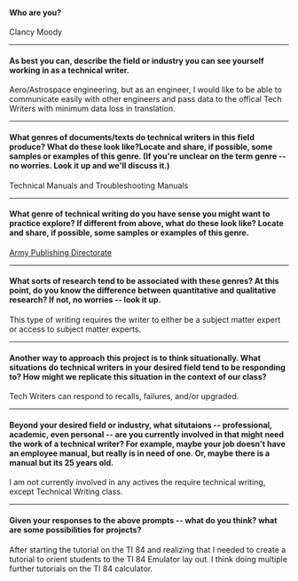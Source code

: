 
#### Who are you?
Clancy Moody

---

#### As best you can, describe the field or industry you can see yourself working in as a technical writer.
Aero/Astrospace engineering, but as an engineer, I would like to be able to communicate easily with other engineers and pass data to the offical Tech Writers with minimum data loss in translation. 

---

#### What genres of documents/texts do technical writers in this field produce? What do these look like?Locate and share, if possible, some samples or examples of this genre. (If you're unclear on the term genre -- no worries. Look it up and we'll discuss it.)
Technical Manuals and Troubleshooting Manuals

---

#### What genre of technical writing do you have sense you might want to practice explore? If different from above, what do these look like? Locate and share, if possible, some samples or examples of this genre.
[Army Publishing Directorate](https://armypubs.army.mil/ProductMaps/PubForm/TM_11_5.aspx)

---

#### What sorts of research tend to be associated with these genres? At this point, do you know the difference between quantitative and qualitative research? If not, no worries -- look it up.
This type of writing requires the writer to either be a subject matter expert or access to subject matter experts.

---

#### Another way to approach this project is to think situationally. What situations do technical writers in your desired field tend to be responding to? How might we replicate this situation in the context of our class?
Tech Writers can respond to recalls, failures, and/or upgraded. 

---

#### Beyond your desired field or industry, what situtaions -- professional, academic, even personal -- are you currently involved in that might need the work of a technical writer? For example, maybe your job doesn't have an employee manual, but really is in need of one. Or, maybe there is a manual but its 25 years old.
I am not currently involved in any actives the require technical writing, except Technical Writing class.

---

#### Given your responses to the above prompts -- what do you think? what are some possibilities for projects?
After starting the tutorial on the TI 84 and realizing that I needed to create a tutorial to orient students to the TI 84 Emulator lay out. I think doing multiple further tutorials on the TI 84 calculator. 
